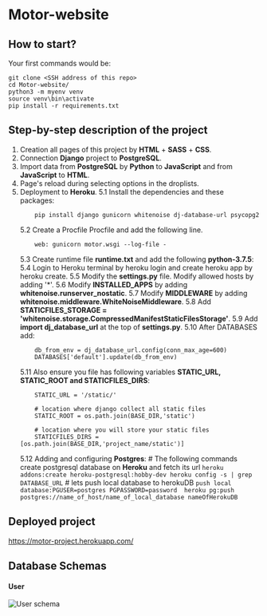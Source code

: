 # Motor-website

## How to start?
Your first commands would be:
```
git clone <SSH address of this repo>
cd Motor-website/
python3 -m myenv venv
source venv\bin\activate
pip install -r requirements.txt
```
## Step-by-step description of the project
1. Creation all pages of this project by **HTML** + **SASS** + **CSS**.
2. Connection **Django** project to **PostgreSQL**.
3. Import data from **PostgreSQL** by **Python** to **JavaScript** and from **JavaScript** to **HTML**.
4. Page's reload during selecting options in the droplists.
5. Deployment to **Heroku**.
    5.1 Install the dependencies and these packages: 
    ```
        pip install django gunicorn whitenoise dj-database-url psycopg2
    ```
    5.2 Create a Procfile Procfile and add the following line.
    ```
        web: gunicorn motor.wsgi --log-file -
    ```
    5.3 Create runtime file **runtime.txt** and add the following **python-3.7.5**:
    5.4 Login to Heroku terminal by heroku login and create heroku app by heroku create.
    5.5 Modify the **settings.py** file. Modify allowed hosts by adding '*'.
    5.6 Modify **INSTALLED_APPS** by adding **whitenoise.runserver_nostatic**.
    5.7 Modify **MIDDLEWARE** by adding **whitenoise.middleware.WhiteNoiseMiddleware**.
    5.8 Add **STATICFILES_STORAGE = 'whitenoise.storage.CompressedManifestStaticFilesStorage'**.
    5.9 Add **import dj_database_url** at the top of **settings.py**.
    5.10 After DATABASES add:
    ```
        db_from_env = dj_database_url.config(conn_max_age=600)
        DATABASES['default'].update(db_from_env)
    ```
    5.11 Also ensure you file has following variables **STATIC_URL, STATIC_ROOT and STATICFILES_DIRS**:
    ```
        STATIC_URL = '/static/'

        # location where django collect all static files
        STATIC_ROOT = os.path.join(BASE_DIR,'static')

        # location where you will store your static files
        STATICFILES_DIRS = [os.path.join(BASE_DIR,'project_name/static')]
    ```
    5.12 Adding and configuring **Postgres**:
        # The following commands create postgresql database on **Heroku** and fetch its url
        ```
            heroku addons:create heroku-postgresql:hobby-dev
            heroku config -s | grep DATABASE_URL
        ```
        # lets push local database to herokuDB
        ```
            push local database:PGUSER=postgres PGPASSWORD=password  heroku pg:push postgres://name_of_host/name_of_local_database nameOfHerokuDB
        ```

## Deployed project
https://motor-project.herokuapp.com/

## Database Schemas

#### User
![User schema](https://github.com/SimonOsipov/Motor-website/blob/dev/Support%20material/User%20DB%20schema.jpeg)